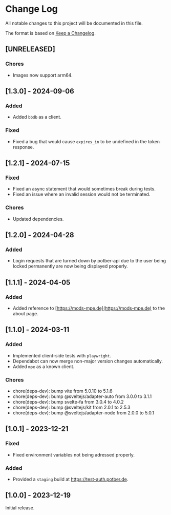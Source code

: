 # Change Log

All notable changes to this project will be documented in this file.

The format is based on [Keep a Changelog](http://keepachangelog.com/).

## [UNRELEASED]

### Chores

- Images now support arm64.

## [1.3.0] - 2024-09-06

### Added

- Added `bbdb` as a client.

### Fixed

- Fixed a bug that would cause `expires_in` to be undefined in the token response.

## [1.2.1] - 2024-07-15

### Fixed

- Fixed an async statement that would sometimes break during tests.
- Fixed an issue where an invalid session would not be terminated.

### Chores

- Updated dependencies.

## [1.2.0] - 2024-04-28

### Added

- Login requests that are turned down by potber-api due to the user being locked permanently are now being displayed properly.

## [1.1.1] - 2024-04-05

### Added

- Added reference to [https://mods-mpe.de](https://mods-mpe.de) to the about page.

## [1.1.0] - 2024-03-11

### Added

- Implemented client-side tests with `playwright`.
- Dependabot can now merge non-major version changes automatically.
- Added `mpe` as a known client.

### Chores

- chore(deps-dev): bump vite from 5.0.10 to 5.1.6
- chore(deps-dev): bump @sveltejs/adapter-auto from 3.0.0 to 3.1.1
- chore(deps-dev): bump svelte-fa from 3.0.4 to 4.0.2
- chore(deps-dev): bump @sveltejs/kit from 2.0.1 to 2.5.3
- chore(deps-dev): bump @sveltejs/adapter-node from 2.0.0 to 5.0.1

## [1.0.1] - 2023-12-21

### Fixed

- Fixed environment variables not being adressed properly.

### Added

- Provided a `staging` build at https://test-auth.potber.de.

## [1.0.0] - 2023-12-19

Initial release.
